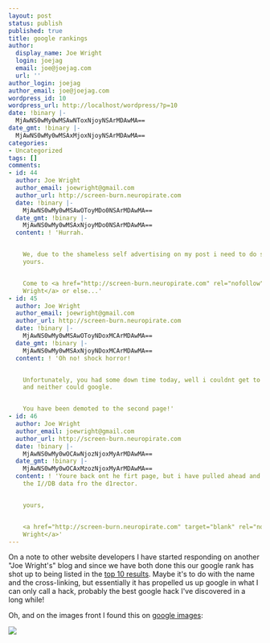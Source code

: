 ```yaml
---
layout: post
status: publish
published: true
title: google rankings
author:
  display_name: Joe Wright
  login: joejag
  email: joe@joejag.com
  url: ''
author_login: joejag
author_email: joe@joejag.com
wordpress_id: 10
wordpress_url: http://localhost/wordpress/?p=10
date: !binary |-
  MjAwNS0wMy0wMSAwNToxNjoyNSArMDAwMA==
date_gmt: !binary |-
  MjAwNS0wMy0wMSAxMjoxNjoyNSArMDAwMA==
categories:
- Uncategorized
tags: []
comments:
- id: 44
  author: Joe Wright
  author_email: joewright@gmail.com
  author_url: http://screen-burn.neuropirate.com
  date: !binary |-
    MjAwNS0wMy0wMSAwOToyMDo0NSArMDAwMA==
  date_gmt: !binary |-
    MjAwNS0wMy0wMSAxNjoyMDo0NSArMDAwMA==
  content: ! 'Hurrah.


    We, due to the shameless self advertising on my post i need to do something on
    yours.


    Come to <a href="http://screen-burn.neuropirate.com" rel="nofollow">Joe
    Wright</a> or else...'
- id: 45
  author: Joe Wright
  author_email: joewright@gmail.com
  author_url: http://screen-burn.neuropirate.com
  date: !binary |-
    MjAwNS0wMy0wMSAwOToyNDoxMCArMDAwMA==
  date_gmt: !binary |-
    MjAwNS0wMy0wMSAxNjoyNDoxMCArMDAwMA==
  content: ! 'Oh no! shock horror!


    Unfortunately, you had some down time today, well i couldnt get to your site,
    and neither could google.


    You have been demoted to the second page!'
- id: 46
  author: Joe Wright
  author_email: joewright@gmail.com
  author_url: http://screen-burn.neuropirate.com
  date: !binary |-
    MjAwNS0wMy0wOCAwNjozNjoxMyArMDAwMA==
  date_gmt: !binary |-
    MjAwNS0wMy0wOCAxMzozNjoxMyArMDAwMA==
  content: ! 'Youre back ont he firt page, but i have pulled ahead and am now above
    the I//DB data fro the d1rector.


    yours,


    <a href="http://screen-burn.neuropirate.com" target="blank" rel="nofollow">Joe
    Wright</a>'
---
```

<p>On a note to other website developers I have started responding on another "Joe Wright's" blog and since we have both done this our google rank has shot up to being listed in the <a href="http://www.google.co.uk/search?q=joe+wright">top 10 results</a>.  Maybe it's to do with the name and the cross-linking, but essentially it has propelled us up google in what I can only call a hack, probably the best google hack I've discovered in a long while!</p>
<p>Oh, and on the images front I found this on <a href="http://images.google.co.uk/images?q=joe%20wright">google images</a>:</p>
<p>
<img src="http://www.gtitraining.org/images/law_enforcement_instructors/Joe_Wright.jpg"></p></p>
